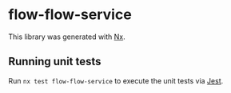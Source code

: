 # flow-flow-service

This library was generated with [Nx](https://nx.dev).

## Running unit tests

Run `nx test flow-flow-service` to execute the unit tests via [Jest](https://jestjs.io).

